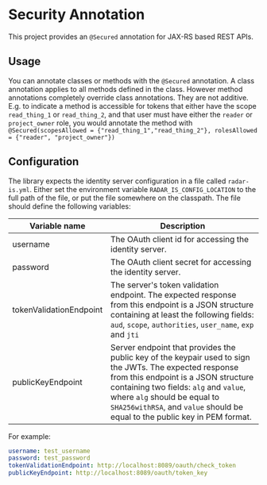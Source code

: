 Security Annotation
===================
This project provides an `@Secured` annotation for JAX-RS based REST APIs.

Usage
-----

You can annotate classes or methods with the `@Secured` annotation. A class annotation applies to all methods defined in the class. However method annotations completely override class annotations. They are not additive. E.g. to indicate a method is accessible for tokens that either have the scope `read_thing_1` or `read_thing_2`, and that user must have either the `reader` or `project_owner` role, you would annotate the method with `@Secured(scopesAllowed = {"read_thing_1","read_thing_2"}, rolesAllowed = {"reader", "project_owner"})`

Configuration
-------------

The library expects the identity server configuration in a file called `radar-is.yml`. Either set the environment variable `RADAR_IS_CONFIG_LOCATION` to the full path of the file, or put the file somewhere on the classpath. The file should define the following variables:

| Variable name             | Description                                                                                                                                                                                                                                                                                 |
|---------------------------|---------------------------------------------------------------------------------------------------------------------------------------------------------------------------------------------------------------------------------------------------------------------------------------------------------|
| username                  | The OAuth client id for accessing the identity server.                                                                                                                                                                                                                                                  |
| password                  | The OAuth client secret for accessing the identity server.                                                                                                                                                                                                                                              |
| tokenValidationEndpoint   | The server's token validation endpoint. The expected response from this endpoint is a JSON structure containing at least the following fields: `aud`, `scope`, `authorities`, `user_name`, `exp` and `jti`                                                                                              |
| publicKeyEndpoint         | Server endpoint that provides the public key of the keypair used to sign the JWTs. The expected response from this endpoint is a JSON structure containing two fields: `alg` and `value`, where `alg` should be equal to `SHA256withRSA`, and `value` should be equal to the public key in PEM format. |

For example:

```yaml
username: test_username
password: test_password
tokenValidationEndpoint: http://localhost:8089/oauth/check_token
publicKeyEndpoint: http://localhost:8089/oauth/token_key
```
